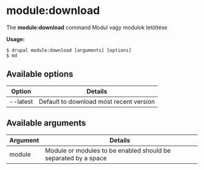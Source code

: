 # module:download
The **module:download** command Modul vagy modulok letöltése

**Usage:**
```
$ drupal module:download [arguments] [options] 
$ md  
```

## Available options
Option | Details
-------|-------------
--latest | Default to download most recent version

## Available arguments
Argument | Details
---------|-------------
module | Module or modules to be enabled should be separated by a space
